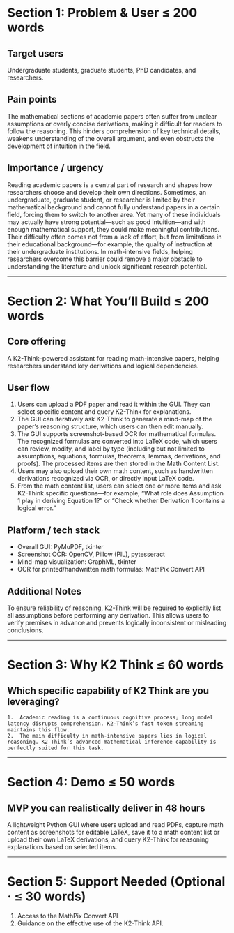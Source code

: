 # Section 1: Problem & User ≤ 200 words
## Target users
  
  Undergraduate students, graduate students, PhD candidates, and researchers.
  
## Pain points

  The mathematical sections of academic papers often suffer from unclear assumptions or overly concise derivations, making it difficult for readers to follow the reasoning. This hinders comprehension of key technical details, weakens understanding of the overall argument, and even obstructs the development of intuition in the field.

## Importance / urgency

  Reading academic papers is a central part of research and shapes how researchers choose and develop their own directions. Sometimes, an undergraduate, graduate student, or researcher is limited by their mathematical background and cannot fully understand papers in a certain field, forcing them to switch to another area. Yet many of these individuals may actually have strong potential—such as good intuition—and with enough mathematical support, they could make meaningful contributions. Their difficulty often comes not from a lack of effort, but from limitations in their educational background—for example, the quality of instruction at their undergraduate institutions. In math-intensive fields, helping researchers overcome this barrier could remove a major obstacle to understanding the literature and unlock significant research potential.

---

# Section 2: What You’ll Build ≤ 200 words
## Core offering

  A K2-Think–powered assistant for reading math-intensive papers, helping researchers understand key derivations and logical dependencies.

## User flow

  1. Users can upload a PDF paper and read it within the GUI. They can select specific content and query K2-Think for explanations. 
  2. The GUI can iteratively ask K2-Think to generate a mind-map of the paper’s reasoning structure, which users can then edit manually.
  3. The GUI supports screenshot-based OCR for mathematical formulas. The recognized formulas are converted into LaTeX code, which users can review, modify, and label by type (including but not limited to assumptions, equations, formulas, theorems, lemmas, derivations, and proofs). The processed items are then stored in the Math Content List.
  4. Users may also upload their own math content, such as handwritten derivations recognized via OCR, or directly input LaTeX code.
  5. From the math content list, users can select one or more items and ask K2-Think specific questions—for example, “What role does Assumption 1 play in deriving Equation 1?” or “Check whether Derivation 1 contains a logical error.”
  
## Platform / tech stack
- Overall GUI: PyMuPDF, tkinter
- Screenshot OCR: OpenCV, Pillow (PIL), pytesseract
- Mind-map visualization: GraphML, tkinter
- OCR for printed/handwritten math formulas: MathPix Convert API

    
## Additional Notes

To ensure reliability of reasoning, K2-Think will be required to explicitly list all assumptions before performing any derivation.
This allows users to verify premises in advance and prevents logically inconsistent or misleading conclusions.

---

# Section 3: Why K2 Think ≤ 60 words
## Which specific capability of K2 Think are you leveraging?

	1.	Academic reading is a continuous cognitive process; long model latency disrupts comprehension. K2-Think’s fast token streaming maintains this flow.
	2.	The main difficulty in math-intensive papers lies in logical reasoning. K2-Think’s advanced mathematical inference capability is perfectly suited for this task.
     
---

# Section 4: Demo ≤ 50 words
## MVP you can realistically deliver in 48 hours
  
  A lightweight Python GUI where users upload and read PDFs, capture math content as screenshots for editable LaTeX, save it to a math content list or upload their own LaTeX derivations, and query K2-Think for reasoning explanations based on selected items.

---

# Section 5: Support Needed (Optional · ≤ 30 words)

1. Access to the MathPix Convert API
2. Guidance on the effective use of the K2-Think API.
